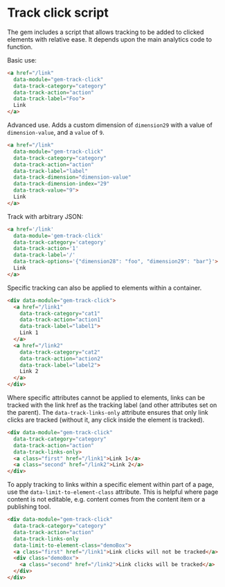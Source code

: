 # Track click script

The gem includes a script that allows tracking to be added to clicked elements with relative ease. It depends upon the main analytics code to function.

Basic use:

```html
<a href="/link"
  data-module="gem-track-click"
  data-track-category="category"
  data-track-action="action"
  data-track-label="Foo">
  Link
</a>
```

Advanced use. Adds a custom dimension of `dimension29` with a value of `dimension-value`, and a `value` of `9`.

```html
<a href="/link"
  data-module="gem-track-click"
  data-track-category="category"
  data-track-action="action"
  data-track-label="label"
  data-track-dimension="dimension-value"
  data-track-dimension-index="29"
  data-track-value="9">
  Link
</a>
```

Track with arbitrary JSON:

```html
<a href='/link'
  data-module='gem-track-click'
  data-track-category='category'
  data-track-action='1'
  data-track-label='/'
  data-track-options='{"dimension28": "foo", "dimension29": "bar"}'>
  Link
</a>
```

Specific tracking can also be applied to elements within a container.

```html
<div data-module="gem-track-click">
  <a href="/link1"
    data-track-category="cat1"
    data-track-action="action1"
    data-track-label="label1">
    Link 1
  </a>
  <a href="/link2"
    data-track-category="cat2"
    data-track-action="action2"
    data-track-label="label2">
    Link 2
  </a>
</div>
```

Where specific attributes cannot be applied to elements, links can be tracked with the link href as the tracking label (and other attributes set on the parent). The `data-track-links-only` attribute ensures that only link clicks are tracked (without it, any click inside the element is tracked).

```html
<div data-module="gem-track-click"
  data-track-category="category"
  data-track-action="action"
  data-track-links-only>
  <a class="first" href="/link1">Link 1</a>
  <a class="second" href="/link2">Link 2</a>
</div>
```

To apply tracking to links within a specific element within part of a page, use the `data-limit-to-element-class` attribute. This is helpful where page content is not editable, e.g. content comes from the content item or a publishing tool.

```html
<div data-module="gem-track-click"
  data-track-category="category"
  data-track-action="action"
  data-track-links-only
  data-limit-to-element-class="demoBox">
  <a class="first" href="/link1">Link clicks will not be tracked</a>
  <div class="demoBox">
    <a class="second" href="/link2">Link clicks will be tracked</a>
  </div>
</div>
```
